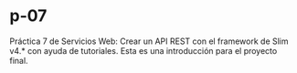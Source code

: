 # p-07

Práctica 7 de Servicios Web: Crear un API REST con el framework de Slim v4.* con ayuda de tutoriales.
Esta es una introducción para el proyecto final.